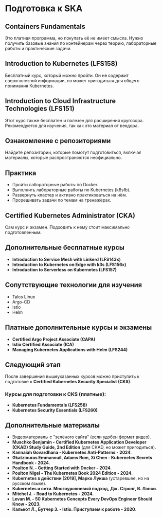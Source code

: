 
# Подготовка к SKA

## Containers Fundamentals

Это платная программа, но покупать её не имеет смысла. Нужно получить базовые знания по контейнерам через теорию, лабораторные работы и практические задачи.

## Introduction to Kubernetes (LFS158)

Бесплатный курс, который можно пройти. Он не содержит сверхполезной информации, но может пригодиться для общего понимания Kubernetes.

## Introduction to Cloud Infrastructure Technologies (LFS151)

Этот курс также бесплатен и полезен для расширения кругозора. Рекомендуется для изучения, так как это материал от вендора.

## Ознакомление с репозиториями

Найдите репозитории, которые помогут подготовиться, включая материалы, которые распространяются неофициально.

## Практика

- Пройти лабораторные работы по Docker.
- Выполнить лабораторные работы по Kubernetes (k8sfb).
- Развернуть кластер и активно практиковаться на нём.
- Прорешивать задачи по темам на тренажёрах.

## Certified Kubernetes Administrator (CKA)

Сам курс и экзамен. Подходить к нему стоит максимально подготовленным.

## Дополнительные бесплатные курсы

- **Introduction to Service Mesh with Linkerd (LFS143x)**
- **Introduction to Kubernetes on Edge with k3s (LFS156x)**
- **Introduction to Serverless on Kubernetes (LFS157)**

## Сопутствующие технологии для изучения

- Talos Linux
- Argo-CD
- Istio
- Helm

## Платные дополнительные курсы и экзамены

- **Certified Argo Project Associate (CAPA)**
- **Istio Certified Associate (ICA)**
- **Managing Kubernetes Applications with Helm (LFS244)**

## Следующий этап

После завершения вышеуказанных курсов можно приступить к подготовке к **Certified Kubernetes Security Specialist (CKS)**.

### Курсы для подготовки к CKS (платные):

- **Kubernetes Fundamentals (LFS258)**
- **Kubernetes Security Essentials (LFS260)**

## Дополнительные материалы

- Видеоматериалы с "зелёного сайта" (если удобен формат видео).
- **Muschko Benjamin - Certified Kubernetes Application Developer (CKAD) Study Guide, 2nd Edition** (для CKAD, но может пригодиться).
- **Kannaiah Govardhana - Kubernetes Anti-Patterns - 2024**.
- **Gkatziouras Emmanouil, Adams Rom, Xi Chen - Kubernetes Secrets Handbook - 2024**.
- **Poulton N. - Getting Started with Docker - 2024**.
- **Poulton Nigel - The Kubernetes Book 2024 Edition - 2024**.
- **Кubernetes в действии [2019], Марко Лукша** (устаревшее, но на русском языке).
- **Kubernetes и сети. Многоуровневый подход, Дж. Стронг, В. Лэнси**.
- **Mitchel J. - Road to Kubernetes - 2024**.
- **Levan M. - 50 Kubernetes Concepts Every DevOps Engineer Should Know - 2023**.
- **Калькот Л., Бутчер З. - Istio. Приступаем к работе - 2020**.
